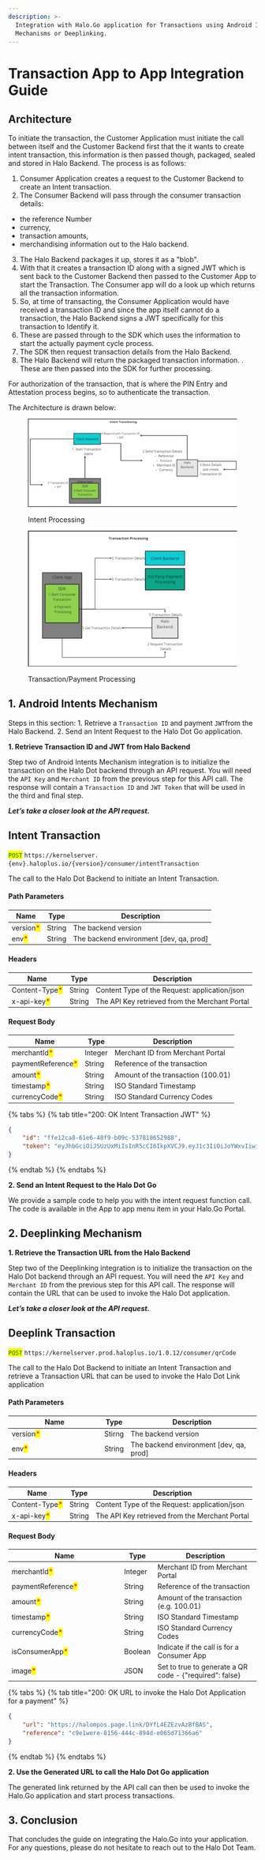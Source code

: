 ```yaml
---
description: >-
  Integration with Halo.Go application for Transactions using Android Intent
  Mechanisms or Deeplinking.
---
```


# Transaction App to App Integration Guide

## Architecture&#x20;

To initiate the transaction, the Customer Application must initiate the call between itself and  the Customer Backend first that the it wants to create intent transaction, this information is then passed  though, packaged, sealed and stored in Halo Backend. The process is as follows:&#x20;

1. Consumer Application creates a request  to the Customer Backend to create an Intent transaction.
2. The Consumer Backend will pass through the consumer transaction details:&#x20;

* the reference Number&#x20;
* currency,
* transaction amounts, &#x20;
* merchandising information out to the Halo backend.&#x20;

3. The Halo Backend packages it up, stores it as a "blob".&#x20;
4. With that it creates a transaction ID along with a signed JWT which is  sent back to the Customer Backend then passed to the Customer App to start the Transaction. The Consumer app will do a look up which returns all the transaction information.
5. So, at time of  transacting, the Consumer Application would have received a transaction ID and since the app itself cannot do a transaction, the Halo Backend signs a JWT specifically for this transaction to Identify it.
6. &#x20;These are passed through to the SDK which uses the information to start the actually payment cycle process.&#x20;
7. The SDK then request transaction details from the Halo Backend.&#x20;
8. The Halo Backend will return the packaged transaction information. . These are then passed into the SDK for further processing.

For authorization of the transaction, that is where the PIN Entry and Attestation process begins, so to authenticate the transaction.

The Architecture is drawn below:&#x20;

<figure><img src="../.gitbook/assets/image (2).png" alt=""><figcaption><p>Intent Processing</p></figcaption></figure>

<figure><img src="../.gitbook/assets/image (1).png" alt=""><figcaption><p>Transaction/Payment Processing</p></figcaption></figure>



## 1. Android Intents Mechanism

Steps in this section: 1. Retrieve a `Transaction ID` and payment `JWT`from the Halo Backend. 2. Send an Intent Request to the Halo Dot Go application.

**1. Retrieve Transaction ID and JWT from Halo Backend**

Step two of Android Intents Mechanism integration is to initialize the transaction on the Halo Dot backend through an API request. You will need the `API Key` and `Merchant ID` from the previous step for this API call. The response will contain a `Transaction ID` and `JWT Token` that will be used in the third and final step.

_**Let’s take a closer look at the API request.**_

## Intent Transaction

<mark style="color:green;">`POST`</mark> `https://kernelserver.{env}.haloplus.io/{version}/consumer/intentTransaction`

The call to the Halo Dot Backend to initiate an Intent Transaction.

#### Path Parameters

| Name                                      | Type   | Description                              |
| ----------------------------------------- | ------ | ---------------------------------------- |
| version<mark style="color:red;">\*</mark> | String | The backend version                      |
| env<mark style="color:red;">\*</mark>     | String | The backend environment \[dev, qa, prod] |

#### Headers

| Name                                           | Type   | Description                                    |
| ---------------------------------------------- | ------ | ---------------------------------------------- |
| Content-Type<mark style="color:red;">\*</mark> | String | Content Type of the Request: application/json  |
| x-api-key<mark style="color:red;">\*</mark>    | String | The API Key retrieved from the Merchant Portal |

#### Request Body

| Name                                               | Type    | Description                        |
| -------------------------------------------------- | ------- | ---------------------------------- |
| merchantId<mark style="color:red;">\*</mark>       | Integer | Merchant ID from Merchant Portal   |
| paymentReference<mark style="color:red;">\*</mark> | String  | Reference of the transaction       |
| amount<mark style="color:red;">\*</mark>           | String  | Amount of the transaction (100.01) |
| timestamp<mark style="color:red;">\*</mark>        | String  | ISO Standard Timestamp             |
| currencyCode<mark style="color:red;">\*</mark>     | String  | ISO Standard Currency Codes        |

{% tabs %}
{% tab title="200: OK Intent Transaction JWT" %}
```json
{
    "id": "ffe12ca8-61e6-48f9-b09c-537818652988",
    "token": "eyJhbGciOiJSUzUxMiIsInR5cCI6IkpXVCJ9.eyJ1c3IiOiJoYWxvIiwiYXVkX2ZpbmdlcnByaW50cyI6InNoYTI1Ni96YzZjOTdKaEtQWlVhK3JJclZxamtuREUxbERjREs3N0c0MXNEbysxYXkwPSIsImtza19waW4iOiJzaGEyNTYvMVpuYTRUNlBLY0ozS3EvZGJWeWxiOG42MmovQWRRWVV6V3JqLzRzazVROD0iLCJtZXJjaGFudElkIjozMTcsImlhdCI6MTY3NTMzMzQyMCwiZXhwIjoxNjc1MzM0MzIwLCJhdWQiOiJrZXJuZWxzZXJ2ZXIucWEuaGFsb3BsdXMuaW8iLCJpc3MiOiJhdXRoc2VydmVyLnFhLmhhbG9wbHVzLmlvIiwic3ViIjoiYzQwMWIxYTYtNDI5Ny00NDM1LTg3OWItMDAyNTZhY2E4N2NjIn0.fCsDOSlkOz2nqjAohFYZNIO6f5cp4xbLer6s4o9BVJckoPRwxShdQLBxOySoYhioZ2WaYWFO-qhxDQjQG8RsPYByGsgIgQtVRaudS_IGI4Xv0KG8p0A9isX8jlw8KEeZwEuaj-zHUg4DAO4n3ydVAd3NjM1oysMKUbdn5MmW-wH7keutNCKtq9qF_hF0A8s3rUCO8UsB5QuXzz18VfPFe6fs3LoOGMHiKvgRWlhpKhrfXWQAw8vpwCLeY58vfa8LFGixMS526322s_dGTxkKC5f366GBWgoqHDyporidblCy64T5MbgifL41kiXahNQs6B4eLmuWeUTosHQ6jUajiEsa61QnUY1K9Pv3kT7bFDYy4Hvu2mdktzpV2p6MpM9gH3E4LLZGKhOJLjkf8LP7NsE-h4aN1XlKHJmMex8yMaAgV-_wxLCDPrK0Q7KgKGTNRByi8HkluhYYuMlslXXjN13ff8alMxCEBeyrkubi_X-tlTeilSmEF1tbWZ4WYiUfbNNqsfFDBKfErQc8dpJz22ou2DxyBd8_esBG1aEv4c5dIPciu_i2vG6FQADW_CNHmc01UnfymyReatc1c0WzFQS_OmoS3yaxymnvlCY_pD_bcZUr-5s60IQnu1D1wCeRfM1QE6-xSJvWx7sbXpbdNGbv1_PFM4xQTsuE6fBxzis"
}
```
{% endtab %}
{% endtabs %}

**2. Send an Intent Request to the Halo Dot Go**

We provide a sample code to help you with the intent request function call. The code is available in the App to app menu item in your Halo.Go Portal.

## 2. Deeplinking Mechanism

**1. Retrieve the Transaction URL from the Halo Backend**

Step two of the Deeplinking integration is to initialize the transaction on the Halo Dot backend through an API request. You will need the `API Key` and `Merchant ID` from the previous step for this API call. The response will contain the URL that can be used to invoke the Halo Dot application.

_**Let’s take a closer look at the API request.**_

## Deeplink Transaction

<mark style="color:green;">`POST`</mark> `https://kernelserver.prod.haloplus.io/1.0.12/consumer/qrCode`

The call to the Halo Dot Backend to initiate an Intent Transaction and retrieve a Transaction URL that can be used to invoke the Halo Dot Link application

#### Path Parameters

<table><thead><tr><th width="174">Name</th><th>Type</th><th>Description</th></tr></thead><tbody><tr><td>version<mark style="color:red;">*</mark></td><td>Stirng</td><td>The backend version</td></tr><tr><td>env<mark style="color:red;">*</mark></td><td>String</td><td>The backend environment [dev, qa, prod]</td></tr></tbody></table>

#### Headers

| Name                                           | Type   | Description                                    |
| ---------------------------------------------- | ------ | ---------------------------------------------- |
| Content-Type<mark style="color:red;">\*</mark> | String | Content Type of the Request: application/json  |
| x-api-key<mark style="color:red;">\*</mark>    | String | The API Key retrieved from the Merchant Portal |

#### Request Body

<table><thead><tr><th width="214">Name</th><th>Type</th><th>Description</th></tr></thead><tbody><tr><td>merchantId<mark style="color:red;">*</mark></td><td>Integer</td><td>Merchant ID from Merchant Portal</td></tr><tr><td>paymentReference<mark style="color:red;">*</mark></td><td>String</td><td>Reference of the transaction</td></tr><tr><td>amount<mark style="color:red;">*</mark></td><td>String</td><td>Amount of the  transaction (e.g. 100.01)</td></tr><tr><td>timestamp<mark style="color:red;">*</mark></td><td>String</td><td>ISO Standard Timestamp</td></tr><tr><td>currencyCode<mark style="color:red;">*</mark></td><td>String</td><td>ISO Standard Currency Codes</td></tr><tr><td>isConsumerApp<mark style="color:red;">*</mark></td><td>Boolean</td><td>Indicate if the call is for a Consumer App</td></tr><tr><td>image<mark style="color:red;">*</mark></td><td>JSON</td><td>Set to true to generate a QR code - {"required": false} </td></tr></tbody></table>

{% tabs %}
{% tab title="200: OK URL to invoke the Halo Dot Application for a payment" %}
```json
{
    "url": "https://halompos.page.link/DYfL4EZEzvAzBfBAS",
    "reference": "c9e1were-8156-444c-894d-e065d71366a6"
}
```
{% endtab %}
{% endtabs %}

**2. Use the Generated URL to call the Halo Dot Go application**

The generated link returned by the API call can then be used to invoke the Halo.Go application and start process transactions.

## 3. Conclusion

That concludes the guide on integrating the Halo.Go into your application. For any questions, please do not hesitate to reach out to the Halo Dot Team.
